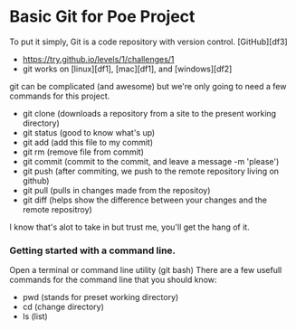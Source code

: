 # Basic Git for Poe Project
To put it simply, 
Git is a code repository with version control. [GitHub][df3]
  - https://try.github.io/levels/1/challenges/1
  - git works on [linux][df1], [mac][df1], and [windows][df2]

git can be complicated (and awesome) but we're only going to need a few commands for this project.
* git clone  (downloads a repository from a site to the present working directory)
* git status (good to know what's up)
* git add  (add this file to my commit)
* git rm   (remove file from commit)
* git commit (commit to the commit, and leave a message -m 'please')
* git push  (after commiting, we push to the remote repository living on github)
* git pull (pulls in changes made from the repositoy)
* git diff (helps show the difference between your changes and the remote repositroy)

I know that's alot to take in but trust me, you'll get the hang of it.

### Getting started with a command line. 
Open a terminal or command line utility (git bash)
There are a few usefull commands for the command line that you should know:
* pwd (stands for preset working directory)
* cd (change directory)
* ls (list)



